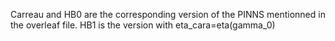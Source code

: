 Carreau and HB0 are the corresponding version of the PINNS mentionned in the overleaf file.
HB1 is the version with eta_cara=eta(gamma_0)

